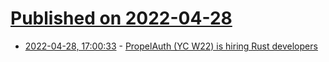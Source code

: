 # [Published on 2022-04-28](index.md)

* [2022-04-28, 17:00:33](https://news.ycombinator.com/item?id=31195001) - [PropelAuth (YC W22) is hiring Rust developers](https://www.ycombinator.com/companies/propelauth/jobs/b0dl3wz-senior-backend-engineer)
